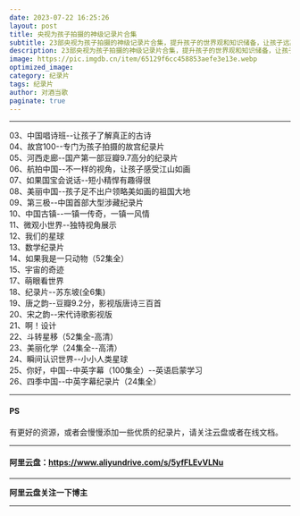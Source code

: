 ```yaml
---
date: 2023-07-22 16:25:26
layout: post
title: 央视为孩子拍摄的神级记录片合集
subtitle: 23部央视为孩子拍摄的神级记录片合集，提升孩子的世界观和知识储备，让孩子远离动画片
description: 23部央视为孩子拍摄的神级记录片合集，提升孩子的世界观和知识储备，让孩子远离动抖音.游戏小视频...
image: https://pic.imgdb.cn/item/65129f6cc458853aefe3e13e.webp
optimized_image: 
category: 纪录片
tags: 纪录片
author: 对酒当歌
paginate: true
---
```


---

03、中国唱诗班--让孩子了解真正的古诗  
04、故宫100--专门为孩子拍摄的故宫纪录片  
05、河西走廊--国产第一部豆瓣9.7高分的纪录片  
06、航拍中国--不一样的视角，让孩子感受江山如画  
07、如果国宝会说话--短小精悍有趣得很  
08、美丽中国--孩子足不出户领略美如画的祖国大地  
09、第三极--中国首部大型涉藏纪录片  
10、中国古镇--一镇一传奇，一镇一风情  
11、微观小世界--独特视角展示  
12、我们的星球  
13、数学纪录片  
14、如果我是一只动物（52集全）  
15、宇宙的奇迹  
17、萌眼看世界  
18、纪录片--苏东坡(全6集)  
19、唐之韵--豆瓣9.2分，影视版唐诗三百首  
20、宋之韵--宋代诗歌影视版  
21、啊！设计  
22、斗转星移（52集全-高清）  
23、美丽化学（24集全--高清）  
24、瞬间认识世界--小小人类星球  
25、你好，中国--中英字幕（100集全）--英语启蒙学习  
26、四季中国--中英字幕纪录片（24集全）  

---

#### PS

有更好的资源，或者会慢慢添加一些优质的纪录片，请关注云盘或者在线文档。

---

#### 阿里云盘：<https://www.aliyundrive.com/s/5yfFLEvVLNu>

---

**阿里云盘关注一下博主**

---
